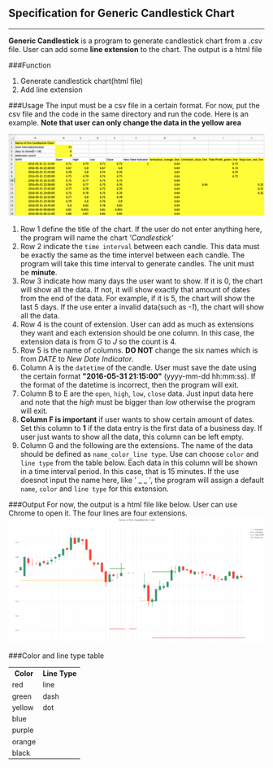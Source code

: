 ## Specification for Generic Candlestick Chart ##
---
**Generic Candlestick** is a program to generate candlestick chart from a .csv file. User can add some **line extension** to the chart. The output is a html file

###Function
1. Generate candlestick chart(html file)
2. Add line extension

###Usage
The input must be a csv file in a certain format. For now, put the csv file and the code in the same directory and run the code. Here is an example. **Note that user can only change the data in the yellow area**

![example](./ExampleData.png)

1. Row 1 define the title of the chart. If the user do not enter anything here, the program will name the chart *'Candlestick'*
2. Row 2 indicate the `time interval` between each candle. This data must be exactly the same as the time intervel between each candle. The program will take this time interval to generate candles. The unit must be **minute**.
3. Row 3 indicate how many days the user want to show. If it is 0, the chart will show all the data. If not, it will show exactly that amount of dates from the end of the data. For example, if it is 5, the chart will show the last 5 days. If the use enter a invalid data(such as *-1*), the chart will show all the data. 
4. Row 4 is the count of extension. User can add as much as extensions they want and each extension should be one column. In this case, the extension data is from *G* to *J* so the count is 4.
5. Row 5 is the name of columns. **DO NOT** change the six names which is from *DATE* to *New Date Indicator*. 
6. Column A is the `datetime` of the candle. User must save the date using the certain format **"2016-05-31 21:15:00"** (yyyy-mm-dd hh:mm:ss). If the format of the datetime is incorrect, then the program will exit.
7. Column B to E are the `open`, `high`, `low`, `close` data. Just input data here and note that the *high* must be bigger than *low* otherwise the program will exit.
8. **Column F is important** if user wants to show certain amount of dates. Set this column to **1** if the data entry is the first data of a business day. If user just wants to show all the data, this column can be left empty.
9. Column G and the following are the extensions. The name of the data should be defined as `name_color_line type`. Use can choose `color` and `line type` from the table below. Each data in this column will be shown in a time interval period. In this case, that is 15 minutes. If the use doesnot input the name here, like ' _ _ ', the program will assign a default `name`, `color` and `line type` for this extension.

###Output
For now, the output is a html file like below. User can use Chrome to open it. The four lines are four extensions.
![](./ExampleOutput.png)

###Color and line type table

<table>
  <tr>
    <th>Color</th>
    <th>Line Type</th>
  </tr>
  <tr>
    <td>red</td>
    <td>line</td>
  </tr>
  <tr>
    <td>green</td>
    <td>dash</td>
  </tr>
  <tr>
    <td>yellow</td>
    <td>dot</td>
  </tr>
  <tr>
    <td>blue</td>
    <td></td>
  </tr>
  <tr>
    <td>purple</td>
    <td></td>
  </tr>
  <tr>
    <td>orange</td>
    <td></td>
  </tr>
  <tr>
    <td>black</td>
    <td></td>
  </tr>
</table>
